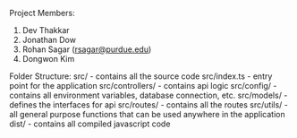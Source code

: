 Project Members:
1) Dev Thakkar
2) Jonathan Dow
3) Rohan Sagar (rsagar@purdue.edu)
4) Dongwon Kim

Folder Structure:
src/ - contains all the source code
src/index.ts - entry point for the application
src/controllers/ - contains api logic
src/config/ - contains all environment variables, database connection, etc.
src/models/ - defines the interfaces for api
src/routes/ - contains all the routes
src/utils/ - all general purpose functions that can be used anywhere in the application
dist/ - contains all compiled javascript code